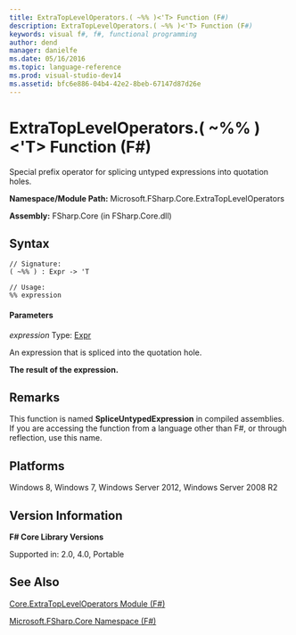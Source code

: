 ```yaml
---
title: ExtraTopLevelOperators.( ~%% )<'T> Function (F#)
description: ExtraTopLevelOperators.( ~%% )<'T> Function (F#)
keywords: visual f#, f#, functional programming
author: dend
manager: danielfe
ms.date: 05/16/2016
ms.topic: language-reference
ms.prod: visual-studio-dev14
ms.assetid: bfc6e886-04b4-42e2-8beb-67147d87d26e 
---
```


# ExtraTopLevelOperators.( ~%% )<'T> Function (F#)

Special prefix operator for splicing untyped expressions into quotation holes.

**Namespace/Module Path:** Microsoft.FSharp.Core.ExtraTopLevelOperators

**Assembly:** FSharp.Core (in FSharp.Core.dll)


## Syntax

```
// Signature:
( ~%% ) : Expr -> 'T

// Usage:
%% expression
```

#### Parameters
*expression*
Type: [Expr](http://msdn.microsoft.com/en-us/library/ed6a2caf-69d4-45c2-ab97-e9b3be9bce65)


An expression that is spliced into the quotation hole.



**The result of the expression.**
## Remarks
This function is named **SpliceUntypedExpression** in compiled assemblies. If you are accessing the function from a language other than F#, or through reflection, use this name.


## Platforms
Windows 8, Windows 7, Windows Server 2012, Windows Server 2008 R2


## Version Information
**F# Core Library Versions**

Supported in: 2.0, 4.0, Portable




## See Also
[Core.ExtraTopLevelOperators Module &#40;F&#35;&#41;](Core.ExtraTopLevelOperators-Module-%5BFSharp%5D.md)

[Microsoft.FSharp.Core Namespace &#40;F&#35;&#41;](Microsoft.FSharp.Core-Namespace-%5BFSharp%5D.md)

